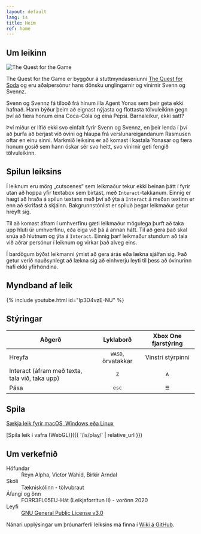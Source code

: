 ```yaml
---
layout: default
lang: is
title: Heim
ref: home
---
```


## Um leikinn

<img class="game-logo pixel-art" src="{{ '/assets/img/the-quest-game-logo.png' | relative_url }}" alt="The Quest for the Game">

The&nbsp;Quest&nbsp;for the&nbsp;Game er byggður á stuttmyndaseríunni [The&nbsp;Quest&nbsp;for Soda](https://www.youtube.com/playlist?list=PLRPhs_MpGPlg9gD7TQp-APjz5g2SNIPe7) og eru aðalpersónur hans dönsku unglingarnir og vinirnir Svenn og Svennz.

Svenn og Svennz fá tilboð frá hinum illa Agent&nbsp;Yonas sem þeir geta ekki hafnað. Hann býður þeim að eignast nýjasta og flottasta tölvuleikinn gegn því að færa honum eina Coca-Cola og eina Pepsi. Barnaleikur, ekki satt?

Því miður er lífið ekki svo einfalt fyrir Svenn og Svennz, en þeir lenda í því að þurfa að berjast við óvini og hlaupa frá verslunareigandanum Rasmusen oftar en einu sinni. Markmið leiksins er að komast í kastala Yonasar og færa honum gosið sem hann óskar sér svo heitt, svo vinirnir geti fengið tölvuleikinn.

## Spilun leiksins

Í leiknum eru mörg „cutscenes“ sem leikmaður tekur ekki beinan þátt í fyrir utan að hoppa yfir textabox sem birtast, með `Interact`-takkanum. Einnig er hægt að hraða á spilun textans með því að ýta á `Interact` á meðan textinn er enn að skrifast á skjáinn. Bakgrunnstónlist er spiluð þegar leikmaður getur hreyft sig.

Til að komast áfram í umhverfinu gæti leikmaður mögulega þurft að taka upp hluti úr umhverfinu, eða eiga við þá á annan hátt. Til að gera það skal snúa að hlutnum og ýta á `Interact`. Einnig þarf leikmaður stundum að tala við aðrar persónur í leiknum og virkar það alveg eins.

Í bardögum býðst leikmanni ýmist að gera árás eða lækna sjálfan sig. Það getur verið nauðsynlegt að lækna sig að einhverju leyti til þess að óvinurinn hafi ekki yfirhöndina.

## Myndband af leik

{% include youtube.html id="lp3D4vzE-NU" %}

## Stýringar

| Aðgerð                                         |          Lyklaborð          | Xbox One fjarstýring |
| ---------------------------------------------- | :-------------------------: | :------------------: |
| Hreyfa                                         | <kbd>WASD</kbd>, örvatakkar |  Vinstri stýrpinni   |
| Interact (áfram með texta, tala við, taka upp) |        <kbd>Z</kbd>         |     <kbd>A</kbd>     |
| Pása                                           |       <kbd>esc</kbd>        |  <kbd>&#9776;</kbd>  |

## Spila

[Sækja leik fyrir macOS, Windows eða Linux](https://github.com/haframjolk/the-quest-game/releases)

[Spila leik í vafra (WebGL)]({{ '/is/play/' | relative_url }})

## Um verkefnið

<dl>
    <dt>Höfundar</dt>
    <dd>Reyn&nbsp;Alpha, Victor&nbsp;Wahid, Birkir&nbsp;Arndal</dd>
    <dt>Skóli</dt>
    <dd>Tækniskólinn - tölvubraut</dd>
    <dt>Áfangi og önn</dt>
    <dd>FORR3FL05EU-Hát (Leikjaforritun&nbsp;II) - vorönn&nbsp;2020</dd>
    <dt>Leyfi</dt>
    <dd><a href="https://github.com/haframjolk/the-quest-game/blob/master/LICENSE">GNU General Public License v3.0</a></dd>
</dl>

Nánari upplýsingar um þróunarferli leiksins má finna í [Wiki á GitHub](https://github.com/haframjolk/the-quest-game/wiki).
